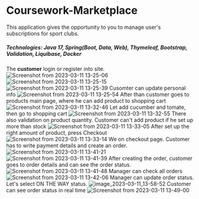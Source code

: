 # Coursework-Marketplace
This application gives the opportunity to you to manage user's subscriptions for sport clubs.

##### Technologies: Java 17, Spring(Boot, Data, Web), Thymeleaf, Bootstrap, Validation, Liquibase, Docker

The **customer** login or register into site.
![Screenshot from 2023-03-11 13-25-06](https://user-images.githubusercontent.com/80060514/224482643-2fe18234-985f-4855-8471-26bca4fd30bf.png)
![Screenshot from 2023-03-11 13-25-15](https://user-images.githubusercontent.com/80060514/224482658-9a85a5ae-ec3f-4d26-b06a-079cc330f619.png)
![Screenshot from 2023-03-11 13-25-39](https://user-images.githubusercontent.com/80060514/224482668-542ca361-ef9b-4523-8542-b9db6fde71c0.png)
Cusomter can update personal info
![Screenshot from 2023-03-11 13-25-54](https://user-images.githubusercontent.com/80060514/224482696-eecd5266-334e-4ec5-81bb-5573f6397863.png)
After than customer goes to products main page, where he can add product to shopping cart
![Screenshot from 2023-03-11 13-32-46](https://user-images.githubusercontent.com/80060514/224482727-fee44ada-8bce-4a1c-ad99-24faf398520a.png)
Let add cucumber and tomate, then go to shopping cart
![Screenshot from 2023-03-11 13-32-55](https://user-images.githubusercontent.com/80060514/224482744-523f7948-1713-4c4d-8ece-0c2ee2820791.png)
There also validation on product quantity. Customer can't add product if he set up more than stock
![Screenshot from 2023-03-11 13-33-05](https://user-images.githubusercontent.com/80060514/224482757-9247ebf9-e19e-4390-a5e4-25b2285ad1fc.png)
After set up the right amount of product, press Checkout
![Screenshot from 2023-03-11 13-33-14](https://user-images.githubusercontent.com/80060514/224482816-9ebb526b-6272-442c-a918-52b6ca06b085.png)
We on checkout page. Customer has to write payment details and create an order.
![Screenshot from 2023-03-11 13-41-21](https://user-images.githubusercontent.com/80060514/224482849-3f196463-9eea-4844-9b08-090cd0261f39.png)
![Screenshot from 2023-03-11 13-41-39](https://user-images.githubusercontent.com/80060514/224482884-a2fb9a11-b0db-47ac-9b52-da3f2522f830.png)
After creating the order, customer goes to order details and can see the order status.
![Screenshot from 2023-03-11 13-41-48](https://user-images.githubusercontent.com/80060514/224482890-955b7bae-a7ed-4f89-8731-6c4721a8b6a3.png)
Manager can check all orders
![Screenshot from 2023-03-11 13-42-06](https://user-images.githubusercontent.com/80060514/224482947-91429365-1852-4fba-bf49-ee2b43dfb87a.png)
Manager can update order status. Let's select ON THE WAY status.
![image_2023-03-11_13-58-52](https://user-images.githubusercontent.com/80060514/224483059-91e4b216-9ebb-4b64-9648-e7d632356099.png)
Customer can see order status in real time
![Screenshot from 2023-03-11 13-49-00](https://user-images.githubusercontent.com/80060514/224482993-a625e929-365e-4b9c-942f-847bf192d896.png)
